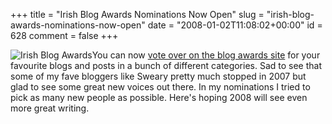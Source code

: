 +++
title = "Irish Blog Awards Nominations Now Open"
slug = "irish-blog-awards-nominations-now-open"
date = "2008-01-02T11:08:02+00:00"
id = 628
comment = false
+++

![Irish Blog Awards](http://awards.ie/IrishblogAwardsSmall.gif)You can now [vote over on the blog awards site](http://awards.ie/blogawards/2007/12/28/nominations-for-2008-blog-awards-are-now-open/) for your favourite blogs and posts in a bunch of different categories. Sad to see that some of my fave bloggers like Sweary pretty much stopped in 2007 but glad to see some great new voices out there.  In my nominations I tried to pick as many new people as possible. Here's hoping 2008 will see even more great writing.

